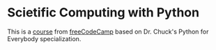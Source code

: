 # Scietific Computing with Python

This is a [course](https://www.freecodecamp.org/learn/scientific-computing-with-python/) from [freeCodeCamp](https://www.freecodecamp.org/) based on Dr. Chuck's Python for Everybody specialization.